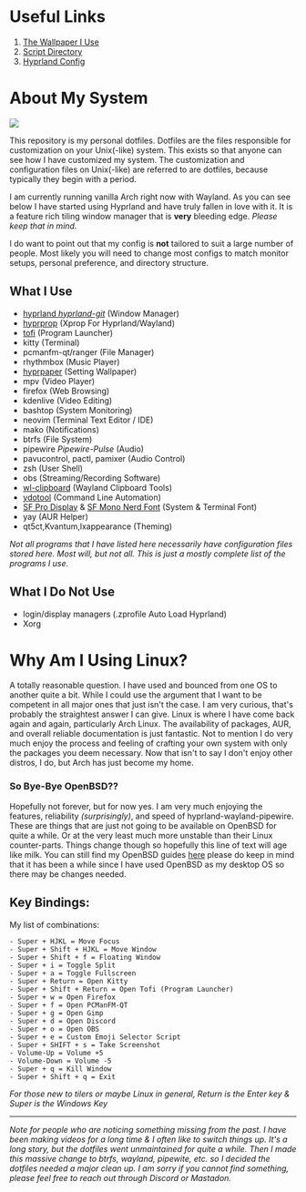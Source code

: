 # Useful Links
1. [The Wallpaper I Use](https://www.reddit.com/r/wallpapers/comments/10lq6wr/cumulonimbus_4k_3840x2160_by_ai/)
2. [Script Directory](.local/bin)
3. [Hyprland Config](.config/hypr/hyprland.conf)

# About My System
![](.config/demo.gif)

This repository is my personal dotfiles. Dotfiles are the files responsible for customization on your Unix(-like) system. This exists so that anyone can see how I have customized my system. The customization and configuration files on Unix(-like) are referred to are dotfiles, because typically they begin with a period.

I am currently running vanilla Arch right now with Wayland. As you can see below I have started using Hyprland and have truly fallen in love with it. It is a feature rich tiling window manager that is **very** bleeding edge. *Please keep that in mind.*

I do want to point out that my config is **not** tailored to suit a large number of people. Most likely you will need to change most configs to match monitor setups, personal preference, and directory structure.

## What I Use
- [hyprland *hyprland-git*](https://github.com/hyprwm/Hyprland) (Window Manager)
- [hyprprop](https://github.com/vilari-mickopf/hyprprop) (Xprop For Hyprland/Wayland)
- [tofi](https://github.com/philj56/tofi) (Program Launcher)
- kitty (Terminal)
- pcmanfm-qt/ranger (File Manager)
- rhythmbox (Music Player)
- [hyprpaper](https://github.com/hyprwm/hyprpaper) (Setting Wallpaper)
- mpv (Video Player)
- firefox (Web Browsing)
- kdenlive (Video Editing)
- bashtop (System Monitoring)
- neovim (Terminal Text Editor / IDE)
- mako (Notifications)
- btrfs (File System)
- pipewire *Pipewire-Pulse* (Audio)
- pavucontrol, pactl, pamixer (Audio Control)
- zsh (User Shell)
- obs (Streaming/Recording Software)
- [wl-clipboard](https://github.com/bugaevc/wl-clipboard) (Wayland Clipboard Tools)
- [ydotool](https://github.com/ReimuNotMoe/ydotool) (Command Line Automation)
- [SF Pro Display](https://aur.archlinux.org/packages/apple-fonts) & [SF Mono Nerd Font](https://github.com/epk/SF-Mono-Nerd-Font) (System & Terminal Font)
- yay (AUR Helper)
- qt5ct,Kvantum,lxappearance (Theming)

*Not all programs that I have listed here necessarily have configuration files stored here. Most will, but not all. This is just a mostly complete list of the programs I use.*

## What I Do Not Use
- login/display managers (.zprofile Auto Load Hyprland)
- Xorg

# Why Am I Using Linux?
A totally reasonable question. I have used and bounced from one OS to another quite a bit. While I could use the argument that I want to be competent in all major ones that just isn't the case. I am very curious, that's probably the straightest answer I can give.
Linux is where I have come back again and again, particularly Arch Linux. The availability of packages, AUR, and overall reliable documentation is just fantastic. Not to mention I do very much enjoy the process and feeling of crafting your own system with only the packages you deem necessary. Now that isn't to say I don't enjoy other distros, I do, but Arch has just become my home.

### So Bye-Bye OpenBSD??
Hopefully not forever, but for now yes. I am very much enjoying the features, reliability *(surprisingly)*, and speed of hyprland-wayland-pipewire. These are things that are just not going to be available on OpenBSD for quite a while. Or at the very least much more unstable than their Linux counter-parts. Things change though so hopefully this line of text will age like milk.
You can still find my OpenBSD guides [here](https://gitlab.com/Zaney/openbsd-guides) please do keep in mind that it has been a while since I have used OpenBSD as my desktop OS so there may be changes needed.

## Key Bindings:

My list of combinations:

    - Super + HJKL = Move Focus
    - Super + Shift + HJKL = Move Window
    - Super + Shift + f = Floating Window
    - Super + i = Toggle Split
    - Super + a = Toggle Fullscreen
    - Super + Return = Open Kitty
    - Super + Shift + Return = Open Tofi (Program Launcher)
    - Super + w = Open Firefox
    - Super + f = Open PCManFM-QT
    - Super + g = Open Gimp
    - Super + d = Open Discord
    - Super + o = Open OBS
    - Super + e = Custom Emoji Selector Script 
    - Super + SHIFT + s = Take Screenshot
    - Volume-Up = Volume +5
    - Volume-Down = Volume -5
    - Super + q = Kill Window
    - Super + Shift + q = Exit

*For those new to tilers or maybe Linux in general, Return is the Enter key & Super is the Windows Key*

---

*Note for people who are noticing something missing from the past. I have been making videos for a long time & I often like to switch things up. It's a long story, but the dotfiles went unmaintained for quite a while. Then I made this massive change to btrfs, wayland, pipewite, etc. so I decided the dotfiles needed a major clean up. I am sorry if you cannot find something, please feel free to reach out through Discord or Mastadon.*
